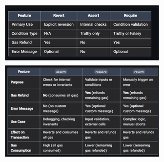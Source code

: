 ![alt text](%7B66630522-590A-46D1-9DCF-3C780ABD5555%7D.png)


![alt text]({7DC88588-F544-44B5-9B54-84A712091AD4}.png)
